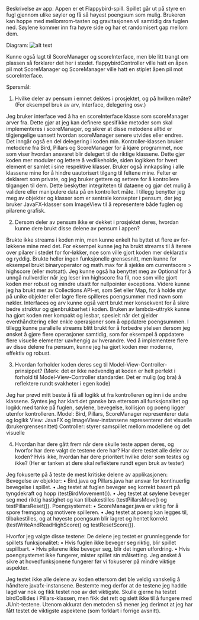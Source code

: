 Beskrivelse av app:
Appen er et Flappybird-spill. Spillet går ut på styre en fugl gjennom ulike søyler og få så høyest poengsum som mulig. Brukeren kan hoppe med mellomrom-tasten og gravitasjonen vil samtidig dra fuglen ned. Søylene kommer inn fra høyre side og har et randomisert gap mellom dem.

Diagram:
![alt text](image.png)

Kunne også lagt til ScoreManager og scoreInterface, men ble litt trangt om plassen så forklarer det her i stedet.
flappybirdController ville hatt en åpen pil mot ScoreManager og ScoreManager ville hatt en stiplet åpen pil mot scoreInterface.

Spørsmål:

1. Hvilke deler av pensum i emnet dekkes i prosjektet, og på hvilken måte? (For
eksempel bruk av arv, interface, delegering osv.)

Jeg bruker interface ved å ha en scoreInterface klasse som scoreManager arver fra. Dette gjør at jeg kan definere spesifikke metoder som skal implementeres i scoreManager, og sikrer at disse metodene alltid er tilgjengelige uansett hvordan scoreManager senere utvides eller endres. Det inngår også en del delegering i koden min. Kontroller-klassen bruker metodene fra Bird, Pillars og ScoreManager for å kjøre programmet, noe som viser hvordan ansvaret blir delegert til de riktige klassene. Dette gjør koden mer modulær og lettere å vedlikeholde, siden logikken for hvert element er samlet i sine respektive klasser. Bruker også innkapsling i alle klassene mine for å hindre uautorisert tilgang til feltene mine. Felter er deklarert som private, og jeg bruker gettere og settere for å kontrollere tilgangen til dem. Dette beskytter integriteten til dataene og gjør det mulig å validere eller manipulere data på en kontrollert måte. I tillegg benytter jeg meg av objekter og klasser som er sentrale konsepter i pensum, der jeg bruker JavaFX-klasser som ImageView til å representere både fuglen og pilarene grafisk. 

2. Dersom deler av pensum ikke er dekket i prosjektet deres, hvordan kunne dere brukt
disse delene av pensum i appen?

Brukte ikke streams i koden min, men kunne enkelt ha byttet ut flere av for-løkkene mine med det. For eksempel kunne jeg ha brukt streams til å iterere over pilarer i stedet for for-løkker, noe som ville gjort koden mer deklarativ og ryddig. Brukte heller ingen funksjonelle grensesnitt, men kunne for eksempel brukt binaryoperator og math.max for å sjekke om currentscore > highscore (eller motsatt). Jeg kunne også ha benyttet meg av Optional for å unngå nullverdier når jeg leser inn highscore fra fil, noe som ville gjort koden mer robust og mindre utsatt for nullpointer exceptions. Videre kunne jeg ha brukt mer av Collections API-et, som Set eller Map, for å holde styr på unike objekter eller lagre flere spilleres poengsummer med navn som nøkler. Interfaces og arv kunne også vært brukt mer konsekvent for å sikre bedre struktur og gjenbrukbarhet i koden. Bruken av lambda-uttrykk kunne ha gjort koden mer kompakt og lesbar, spesielt når det gjelder eventhåndtering eller enkle operasjoner som å oppdatere poengsummen. I tillegg kunne parallelle streams blitt brukt for å forbedre ytelsen dersom jeg ønsket å gjøre flere operasjoner samtidig, som for eksempel å oppdatere flere visuelle elementer uavhengig av hverandre. Ved å implementere flere av disse delene fra pensum, kunne jeg ha gjort koden mer moderne, effektiv og robust.

3. Hvordan forholder koden deres seg til Model-View-Controller-prinsippet? (Merk: det
er ikke nødvendig at koden er helt perfekt i forhold til Model-View-Controller
standarder. Det er mulig (og bra) å reflektere rundt svakheter i egen kode)

Jeg har prøvd mitt beste å få all logikk ut fra kontrolleren og inn i de andre klassene. Syntes jeg har klart det ganske bra ettersom all funksjonalitet og logikk med tanke på fuglen, søylene, bevegelse, kollisjon og poeng ligger utenfor kontrolleren.
Model: Bird, Pillars, ScoreManager representerer data og logikk
View: JavaFX og ImageView-instansene representerer det visuelle (brukergrensesnittet)
Controller: styrer samspillet mellom modellene og det visuelle

4. Hvordan har dere gått frem når dere skulle teste appen deres, og hvorfor har dere
valgt de testene dere har? Har dere testet alle deler av koden? Hvis ikke, hvordan
har dere prioritert hvilke deler som testes og ikke? (Her er tanken at dere skal
reflektere rundt egen bruk av tester)

Jeg fokuserte på å teste de mest kritiske delene av applikasjonen:
Bevegelse av objekter:
	•	Bird.java og Pillars.java har ansvar for kontinuerlig bevegelse i spillet.
	•	Jeg testet at fuglen beveger seg korrekt basert på tyngdekraft og hopp (testBirdMovement()).
	•	Jeg testet at søylene beveger seg med riktig hastighet og kan tilbakestilles (testPillarsMove() og testPillarsReset()).
Poengsystemet:
	•	ScoreManager.java er viktig for å spore fremgang og motivere spilleren.
	•	Jeg testet at poeng kan legges til, tilbakestilles, og at høyeste poengsum blir lagret og hentet korrekt (testWriteAndReadHighScore() og testResetScore()).

Hvorfor jeg valgte disse testene:
De delene jeg testet er grunnleggende for spillets funksjonalitet:
	•	Hvis fuglen ikke beveger seg riktig, blir spillet uspillbart.
	•	Hvis pilarene ikke beveger seg, blir det ingen utfordring.
	•	Hvis poengsystemet ikke fungerer, mister spillet sin målsetting.
Jeg ønsket å sikre at hovedfunksjonene fungerer før vi fokuserer på mindre viktige aspekter.

Jeg testet ikke alle delene av koden ettersom det ble veldig vanskelig å håndtere javafx-instansene. Bestemte meg derfor at de testene jeg hadde lagd var nok og fikk testet noe av det viktigste. Skulle gjerne ha testet birdCollides i Pillars-klassen, men fikk det rett og slett ikke til å fungere med JUnit-testene. Utenom akkurat den metoden så mener jeg derimot at jeg har fått testet de viktigste aspektene (som forklart i forrige avsnitt).
